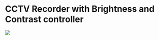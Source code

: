 # CCTV Recorder with Brightness and Contrast controller

<img src="https://github.com/arombin/CCTV_Recorder_with_Brightness_Contrast_controller/blob/master/image/example.gif">
